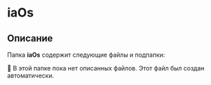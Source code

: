 # iaOs

## Описание
Папка **iaOs** содержит следующие файлы и подпапки:

🔹 В этой папке пока нет описанных файлов.
Этот файл был создан автоматически.
